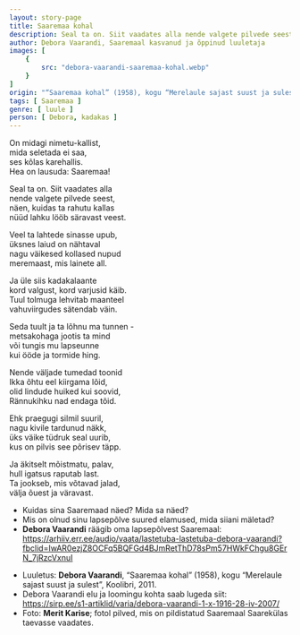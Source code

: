 ```yaml
---
layout: story-page
title: Saaremaa kohal
description: Seal ta on. Siit vaadates alla nende valgete pilvede seest.
author: Debora Vaarandi, Saaremaal kasvanud ja õppinud luuletaja
images: [
    {
        src: "debora-vaarandi-saaremaa-kohal.webp"
    }
]
origin: "“Saaremaa kohal” (1958), kogu “Merelaule sajast suust ja sulest”, Koolibri, 2011."
tags: [ Saaremaa ]
genre: [ luule ]
person: [ Debora, kadakas ]
---
```


<!-- # {{$doc.title}} -->

On midagi nimetu-kallist, \
mida seletada ei saa, \
ses kõlas karehallis. \
Hea on lausuda: Saaremaa!

Seal ta on. Siit vaadates alla \
nende valgete pilvede seest, \
näen, kuidas ta rahutu kallas \
nüüd lahku lööb säravast veest.

Veel ta lahtede sinasse upub, \
üksnes laiud on nähtaval \
nagu väikesed kollased nupud \
meremaast, mis lainete all.

Ja üle siis kadakalaante \
kord valgust, kord varjusid käib. \
Tuul tolmuga lehvitab maanteel \
vahuviirgudes sätendab väin.

Seda tuult ja ta lõhnu ma tunnen - \
metsakohaga jootis ta mind \
või tungis mu lapseunne \
kui ööde ja tormide hing.

Nende väljade tumedad toonid \
Ikka õhtu eel kiirgama lõid, \
olid lindude huiked kui soovid, \
Rännukihku nad endaga tõid.

Ehk praegugi silmil suuril, \
nagu kivile tardunud näkk, \
üks väike tüdruk seal uurib, \
kus on pilvis see põrisev täpp.

Ja äkitselt mõistmatu, palav, \
hull igatsus raputab last. \
Ta jookseb, mis võtavad jalad, \
välja õuest ja väravast.


<!-- Täägid: vaatama nägema uppuma lehvitama kiirgama rändama tarduma raputama jooksma uurima -->


<story-author :author="author" :origin="origin"></story-author>

<details-wrapper summary="Mis mõtted tekkisid?">

- Kuidas sina Saaremaad näed? Mida sa näed?
- Mis on olnud sinu lapsepõlve suured elamused, mida siiani mäletad?
- **Debora Vaarandi** räägib oma lapsepõlvest Saaremaal: https://arhiiv.err.ee/audio/vaata/lastetuba-lastetuba-debora-vaarandi?fbclid=IwAR0ezjZ8OCFq5BQFGd4BJmRetThD78sPm57HWkFChgu8GErN_7jRzcVxnuI

</details-wrapper>

<details-wrapper summary="Allikad" class="text-sm" icon="icon-park-outline:document-folder">

- Luuletus: **Debora Vaarandi**, “Saaremaa kohal” (1958), kogu “Merelaule sajast suust ja sulest”, Koolibri, 2011.
- Debora Vaarandi elu ja loomingu kohta saab lugeda siit: https://sirp.ee/s1-artiklid/varia/debora-vaarandi-1-x-1916-28-iv-2007/
- Foto: **Merit Karise**; fotol pilved, mis on pildistatud Saaremaal Saarekülas taevasse vaadates.

</details-wrapper>
